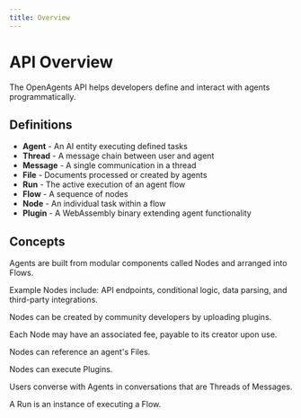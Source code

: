 ```yaml
---
title: Overview
---
```


# API Overview

The OpenAgents API helps developers define and interact with agents programmatically.

## Definitions

* **Agent** - An AI entity executing defined tasks
* **Thread** - A message chain between user and agent
* **Message** - A single communication in a thread
* **File** - Documents processed or created by agents
* **Run** - The active execution of an agent flow
* **Flow** - A sequence of nodes
* **Node** - An individual task within a flow
* **Plugin** - A WebAssembly binary extending agent functionality

## Concepts

Agents are built from modular components called Nodes and arranged into Flows.

Example Nodes include: API endpoints, conditional logic, data parsing, and third-party integrations.

Nodes can be created by community developers by uploading plugins.

Each Node may have an associated fee, payable to its creator upon use.

Nodes can reference an agent's Files.

Nodes can execute Plugins.

Users converse with Agents in conversations that are Threads of Messages.

A Run is an instance of executing a Flow.
